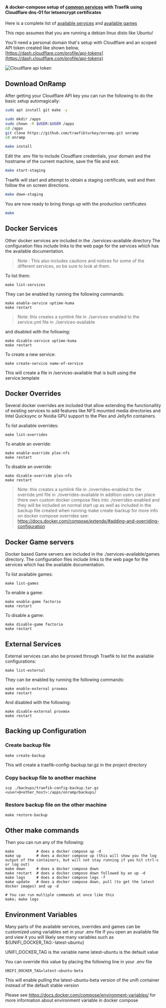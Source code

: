 
#### A docker-compose setup of [common services](SERVICES.md) with Traefik using Cloudflare dns-01 for letsencrypt certificates

Here is a complete list of [available services](SERVICES.md) and [available games](SERVICES.md#available-games)

This repo assumes that you are running a debian linux disto like Ubuntu!

You'll need a personal domain that's setup with Cloudflare
and an scoped API token created like shown below, [https://dash.cloudflare.com/profile/api-tokens](https://dash.cloudflare.com/profile/api-tokens) 

![Cloudflare api token](https://raw.githubusercontent.com/traefikturkey/onramp/master/documentation/assets/read%2Bedit-token.png "Cloudflare api token")

## Download OnRamp

After getting your Cloudflare API key
you can run the following to do the basic setup automagically:

```bash
sudo apt install git make -y

sudo mkdir /apps
sudo chown -R $USER:$USER /apps
cd /apps
git clone https://github.com/traefikturkey/onramp.git onramp
cd onramp

make install
```

Edit the .env file to include Cloudflare credentials, your domain and the hostname of the current machine, save the file and exit. 

```bash
make start-staging
```

Traefik will start and attempt to obtain a staging certificate, wait and then follow the on screen directions.

```bash
make down-staging
```

You are now ready to bring things up with the production certificates

```bash
make
```

## Docker Services

Other docker services are included in the ./services-available directory
The configuration files include links to the web page for the services which has 
the available documentation.

> Note : This also includes cautions and notices for some of the different services, so be sure to look at them.

To list them:
```
make list-services
```

They can be enabled by running the following commands:

```
make enable-service uptime-kuma
make restart
```
> Note: this creates a symlink file in ./services-enabled to the service.yml file in ./services-available

and disabled with the following:
```
make disable-service uptime-kuma
make restart
```

To create a new service:
```
make create-service name-of-service
```

This will create a file in /services-available that is built using the service.template



## Docker Overrides

Several docker overrides are included that allow extending the functionallity of existing services to add features like NFS mounted media directories and Intel Quicksync or Nvidia GPU support to the Plex and Jellyfin containers.

To list avaliable overrides:
```
make list-overrides
```

To enable an override:
```
make enable-override plex-nfs
make restart
```

To disable an override:
```
make disable-override plex-nfs
make restart
```
> Note: this creates a symlink file in ./overrides-enabled to the override.yml file in ./overrides-available
> In addition users can place there own custom docker compose files into ./overrides-enabled and they will be included on normal start up 
> as well as included in the backup file created when running make create-backup
> for more info on docker compose overrides see: https://docs.docker.com/compose/extends/#adding-and-overriding-configuration

## Docker Game servers

Docker based Game servers are included in the ./services-available/games directory.
The configuration files include links to the web page for the services which has 
the available documentation.

To list available games:
```
make list-games
```

To enable a game:
```
make enable-game factorio
make restart
```

To disable a game:
```
make disable-game factorio
make restart
```

## External Services
External services can also be proxied through Traefik to list the available configurations:

```
make list-external
```

They can be enabled by running the following commands:

```
make enable-external proxmox
make restart
```

And disabled with the following:
```
make disable-external proxmox
make restart
```
## Backing up Configuration

### Create backup file
```
make create-backup
```
This will create a traefik-config-backup.tar.gz in the project directory

### Copy backup file to another machine
```
scp ./backups/traefik-config-backup.tar.gz <user>@<other_host>:/apps/onramp/backups/
```

### Restore backup file on the other machine
```
make restore-backup
```

## Other make commands

Then you can run any of the following:

```
make          # does a docker compose up -d
make up       # does a docker compose up (this will show you the log output of the containers, but will not stay running if you hit ctrl-c or log out)
make down     # does a docker compose down
make restart  # does a docker compose down followed by an up -d
make logs     # does a docker compose logs -f
make update   # does a docker compose down, pull (to get the latest docker images) and up -d

# You can run multiple commands at once like this
make; make logs
```
## Environment Variables

Many parts of the available services, overrides and games can be customized using variables set in your .env file
If you open an available file and view it you will likely see many variables such as ${UNIFI_DOCKER_TAG:-latest-ubuntu}

UNIFI_DOCKER_TAG is the variable name 
latest-ubuntu is the default value

You can override this value by placing the following line in your .env file
```
UNIFI_DOCKER_TAG=latest-ubuntu-beta
```
This will enable pulling the latest-ubuntu-beta version of the unifi container instead of the default stable version

Please see https://docs.docker.com/compose/environment-variables/ for more information about environment variable in docker compose
